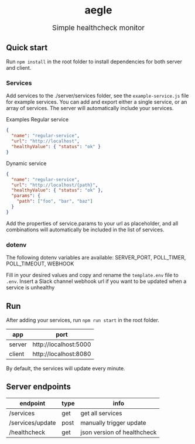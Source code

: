 <h1 align="center">aegle</h1>
<p align="center" style="font-size: 1.2rem;">Simple healthcheck monitor</p>

## Quick start
Run `npm install` in the root folder to install dependencies for both server and client.

### Services
Add services to the ./server/services folder, see the `example-service.js` file for example services. You can add and export either a single service, or an array of services. The server will automatically include your services.

Examples
Regular service
```json
{
  "name": "regular-service",
  "url": "http://localhost",
  "healthyValue": { "status": "ok" }
}
```

Dynamic service
```json
{
  "name": "regular-service",
  "url": "http://localhost/{path}",
  "healthyValue": { "status": "ok" },
  "params": {
    "path": ["foo", "bar", "baz"]
  }
}
```

Add the properties of service.params to your url as placeholder, and all combinations will automatically be included in the list of services.


### dotenv
The following dotenv variables are available: SERVER_PORT, POLL_TIMER, POLL_TIMEOUT, WEBHOOK

Fill in your desired values and copy and rename the `template.env` file to `.env`. Insert a Slack channel webhook url if you want to be updated when a service is unhealthy

## Run
After adding your services, run `npm run start` in the root folder.

| app    | port |
|--------|------|
| server | http://localhost:5000 |
| client | http://localhost:8080 |

By default, the services will update every minute.

## Server endpoints
| endpoint         | type | info                        |
|------------------|------|-----------------------------|
| /services        | get  | get all services            |
| /services/update | post | manually trigger update     |
| /healthcheck     | get  | json version of healthcheck |

